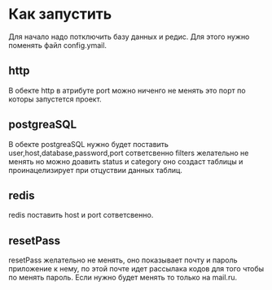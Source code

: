 # Как запустить 

Для начало надо потключить базу данных и редис. Для этого нужно поменять файл config.ymail.
## http
В обекте http в атрибуте port можно ниченго не менять это порт по которы запустется проект.
## postgreaSQL
В обекте postgreaSQL нужно будет поставить user,host,database,password,port сответсвенно filters желательно не менять но можно доавить status и category оно создаст таблицы и проинацелизирует при отцуствии данных таблиц.
## redis
redis поставить host и port сответсвенно.
## resetPass
resetPass желательно не менять, оно показывает почту и пароль приложение к нему, по этой почте идет рассылака кодов для того чтобы по менять пароль. Если нужно будет менять то только на mail.ru.   
